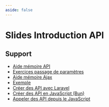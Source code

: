 ```yaml
---
aside: false
---
```


# Slides Introduction API

<ClientOnly>
<SlidesDeck src="api" />
</ClientOnly>

## Support

- [Aide mémoire API](/cheatsheets/api/)
- [Exercices passage de paramètres](/tp/api/exercice.md)
- [Aide mémoire Ajax](/cheatsheets/javascript/)
- [Exemple](./demo/vuejs/chat.md)
- [Créer des API avec Laravel](/tp/laravel/api_produit.md)
- [Créer des API en JavaScript (Bun)](/tp/typescript/api.md)
- [Appeler des API depuis le JavaScript](/tp/javascript/tp4.md)
